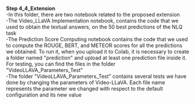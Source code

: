 **Step 4_4_Extension**<br />
-In this folder, there are two notebook related to the proposed extension<br/>
-The Video_LLaVA Implementation notebook, contains the code that we used to obtain the textual answers, on the 50 best predictions of the NLQ task<br/>
-The Prediction Score Computing notebook contains the code that we used to compute the ROUGE, BERT, and METEOR scores for all the predictions we obtained. To run it, when you upload it to Colab, it is necessary to create a folder named "prediction" and upload at least one prediction file inside it. For testing, you can find the files in the folder "VideoLLAVA_Parameters_Test"<br/>
-The folder "VideoLLAVA_Parameters_Test" contains several tests we have done by changing the parameters of Video-LLaVA. Each file name represents the parameter we changed with respect to the default configuration and its new value<br/>
<br />
